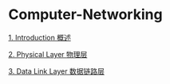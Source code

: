 # Computer-Networking

[1. Introduction 概述](https://github.com/Zhenyuan-Xi/Computer-Networking/tree/master/1.%20Introduction)

[2. Physical Layer 物理层](https://github.com/Zhenyuan-Xi/Computer-Networking/tree/master/2.%20Physical%20Layer)

[3. Data Link Layer 数据链路层](https://github.com/Zhenyuan-Xi/Computer-Networking/tree/master/3.%20Data%20Link%20Layer)
